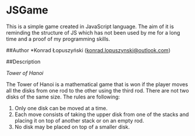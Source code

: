 # JSGame
This is a simple game created in JavaScript language.
The aim of it is reminding the structure of JS which 
has not been used by me for a long time and a proof 
of my programming skills.

##Author
*Konrad Łopuszyński (konrad.lopuszynski@outlook.com)

##Description

_Tower of Hanoi_
 
The Tower of Hanoi is a mathematical game that is won 
if the player moves all the disks from one rod to 
the other using the third rod. There are not two disks 
of the same size. The rules are following:
1. Only one disk can be moved at a time.
2. Each move consists of taking the upper disk from one 
of the stacks and placing it on top of another stack or 
on an empty rod.
3. No disk may be placed on top of a smaller disk.
